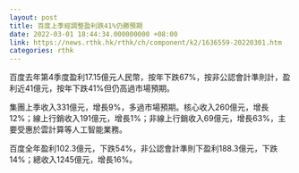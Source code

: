 ```yaml
---
layout: post
title: 百度上季經調整盈利跌41%仍勝預期
date: 2022-03-01 18:44:34.000000000 +08:00
link: https://news.rthk.hk/rthk/ch/component/k2/1636559-20220301.htm
categories: rthk
---
```


百度去年第4季度盈利17.15億元人民幣，按年下跌67%，按非公認會計準則計，盈利近41億元，按年下跌41%但仍高過市場預期。

集團上季收入331億元，增長9%，多過市場預期。核心收入260億元，增長12%；線上行銷收入191億元，增長1%；非線上行銷收入69億元，增長63%，主要受惠於雲計算等人工智能業務。

百度全年盈利102.3億元，下跌54%，非公認會計準則下盈利188.3億元，下跌14%；總收入1245億元，增長16%。
